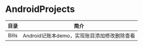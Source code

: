# AndroidProjects

| 目录  |                    简介                     |
| :---: | :-----------------------------------------: |
| Bills | Android记账本demo，实现账目添加修改删除查看 |

